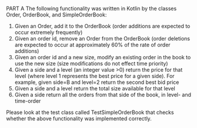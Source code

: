PART A
The following functionality was written in Kotlin by the classes Order, OrderBook, and SimpleOrderBook:

1. Given an Order, add it to the OrderBook (order additions are expected to occur extremely frequently)
2. Given an order id, remove an Order from the OrderBook (order deletions are expected to occur at approximately 60% of the rate of order additions)
3. Given an order id and a new size, modify an existing order in the book to use the new size (size modifications do not effect time priority)
4. Given a side and a level (an integer value >0) return the price for that level (where level 1 represents the best price for a given side). 
   For example, given side=B and level=2 return the second best bid price
5. Given a side and a level return the total size available for that level
6. Given a side return all the orders from that side of the book, in level- and time-order

Please look at the test class called TestSimpleOrderBook that checks whether the above functionality was implemented correctly.

